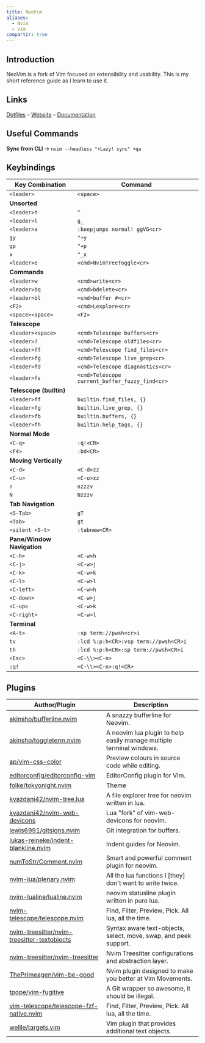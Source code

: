 ```yaml
---
title: NeoVim
aliases:
  - Nvim
  - Vim
compartir: true
---
```


## Introduction

NeoVim is a fork of Vim focused on extensibility and usability. This is my short reference guide as I learn to use it.

## Links

[Dotfiles](https://github.com/semanticdata/dotfiles) – [Website](https://neovim.io/) – [Documentation](https://neovim.io/doc/)

## Useful Commands

**Sync from CLI** → `nvim --headless "+Lazy! sync" +qa`

## Keybindings

| Key Combination            | Command                                        |
| -------------------------- | ---------------------------------------------- |
| `<leader>`                 | `<space>`                                      |
| **Unsorted**               |
| `<leader>h`                | `^`                                            |
| `<leader>l`                | `g_`                                           |
| `<leader>a`                | `:keepjumps normal! ggVG<cr>`                  |
| `gy`                       | `"+y`                                          |
| `gp`                       | `"+p`                                          |
| `x`                        | `"_x`                                          |
| `<leader>e`                | `<cmd>NvimTreeToggle<cr>`                      |
| **Commands**               |
| `<leader>w`                | `<cmd>write<cr>`                               |
| `<leader>bq`               | `<cmd>bdelete<cr>`                             |
| `<leader>bl`               | `<cmd>buffer #<cr>`                            |
| `<F2>`                     | `<cmd>Lexplore<cr>`                            |
| `<space><space>`           | `<F2>`                                         |
| **Telescope**              |
| `<leader><space>`          | `<cmd>Telescope buffers<cr>`                   |
| `<leader>?`                | `<cmd>Telescope oldfiles<cr>`                  |
| `<leader>ff`               | `<cmd>Telescope find_files<cr>`                |
| `<leader>fg`               | `<cmd>Telescope live_grep<cr>`                 |
| `<leader>fd`               | `<cmd>Telescope diagnostics<cr>`               |
| `<leader>fs`               | `<cmd>Telescope current_buffer_fuzzy_find<cr>` |
| **Telescope (builtin)**    |
| `<leader>ff`               | `builtin.find_files, {}`                       |
| `<leader>fg`               | `builtin.live_grep, {}`                        |
| `<leader>fb`               | `builtin.buffers, {}`                          |
| `<leader>fh`               | `builtin.help_tags, {}`                        |
| **Normal Mode**            |
| `<C-q>`                    | `:q!<CR>`                                      |
| `<F4>`                     | `:bd<CR>`                                      |
| **Moving Vertically**      |
| `<C-d>`                    | `<C-d>zz`                                      |
| `<C-u>`                    | `<C-u>zz`                                      |
| `n`                        | `nzzzv`                                        |
| `N`                        | `Nzzzv`                                        |
| **Tab Navigation**         |
| `<S-Tab>`                  | `gT`                                           |
| `<Tab>`                    | `gt`                                           |
| `<silent <S-t>`            | `:tabnew<CR>`                                  |
| **Pane/Window Navigation** |
| `<C-h>`                    | `<C-w>h`                                       |
| `<C-j>`                    | `<C-w>j`                                       |
| `<C-k>`                    | `<C-w>k`                                       |
| `<C-l>`                    | `<C-w>l`                                       |
| `<C-left>`                 | `<C-w>h`                                       |
| `<C-down>`                 | `<C-w>j`                                       |
| `<C-up>`                   | `<C-w>k`                                       |
| `<C-right>`                | `<C-w>l`                                       |
| **Terminal**               |
| `<A-t>`                    | `:sp term://pwsh<cr>i`                         |
| `tv`                       | `:lcd %:p:h<CR>:vsp term://pwsh<CR>i`          |
| `th`                       | `:lcd %:p:h<CR>:sp term://pwsh<CR>i`           |
| `<Esc>`                    | `<C-\\><C-n>`                                  |
| `:q!`                      | `<C-\\><C-n>:q!<CR>`                           |

## Plugins

| Author/Plugin | Description |
| --- | --- |
| [akinsho/bufferline.nvim](https://github.com/akinsho/bufferline.nvim) | A snazzy bufferline for Neovim. |
| [akinsho/toggleterm.nvim](https://github.com/akinsho/toggleterm.nvim) | A neovim lua plugin to help easily manage multiple terminal windows. |
| [ap/vim-css-color](https://github.com/ap/vim-css-color) | Preview colours in source code while editing. |
| [editorconfig/editorconfig-vim](https://github.com/editorconfig/editorconfig-vim) | EditorConfig plugin for Vim. |
| [folke/tokyonight.nvim](https://github.com/folke/tokyonight.nvim) | Theme |
| [kyazdani42/nvim-tree.lua](https://github.com/kyazdani42/nvim-tree.lua) | A file explorer tree for neovim written in lua. |
| [kyazdani42/nvim-web-devicons](https://github.com/kyazdani42/nvim-web-devicons) | Lua "fork" of vim-web-devicons for neovim. |
| [lewis6991/gitsigns.nvim](https://github.com/lewis6991/gitsigns.nvim) | Git integration for buffers. |
| [lukas-reineke/indent-blankline.nvim](https://github.com/lukas-reineke/indent-blankline.nvim) | Indent guides for Neovim. |
| [numToStr/Comment.nvim](https://github.com/numToStr/Comment.nvim) | Smart and powerful comment plugin for neovim. |
| [nvim-lua/plenary.nvim](https://github.com/nvim-lua/plenary.nvim) | All the lua functions I [they] don't want to write twice. |
| [nvim-lualine/lualine.nvim](https://github.com/nvim-lualine/lualine.nvim) | neovim statusline plugin written in pure lua. |
| [nvim-telescope/telescope.nvim](https://github.com/nvim-telescope/telescope.nvim) | Find, Filter, Preview, Pick. All lua, all the time. |
| [nvim-treesitter/nvim-treesitter-textobjects](https://github.com/nvim-treesitter/nvim-treesitter-textobjects) | Syntax aware text-objects, select, move, swap, and peek support. |
| [nvim-treesitter/nvim-treesitter](https://github.com/nvim-treesitter/nvim-treesitter) | Nvim Treesitter configurations and abstraction layer. |
| [ThePrimeagen/vim-be-good](https://github.com/ThePrimeagen/vim-be-good) | Nvim plugin designed to make you better at Vim Movements. |
| [tpope/vim-fugitive](https://github.com/tpope/vim-fugitive) | A Git wrapper so awesome, it should be illegal. |
| [vim-telescope/telescope-fzf-native.nvim](https://github.com/nvim-telescope/telescope-fzf-native.nvim) | Find, Filter, Preview, Pick. All lua, all the time. |
| [wellle/targets.vim](https://github.com/wellle/targets.vim) | Vim plugin that provides additional text objects. |
